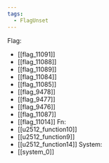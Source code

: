 ```yaml
---
tags:
  - FlagUnset
---
```

Flag:
- [[flag_11091]]
- [[flag_11088]]
- [[flag_11089]]
- [[flag_11084]]
- [[flag_11085]]
- [[flag_9478]]
- [[flag_9477]]
- [[flag_9476]]
- [[flag_11087]]
- [[flag_11014]]
Fn:
- [[u2512_function10]]
- [[u2512_function9]]
- [[u2512_function14]]
System:
- [[system_0]]
